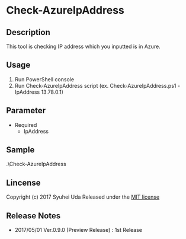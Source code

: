 # Check-AzureIpAddress

## Description
This tool is checking IP address which you inputted is in Azure.

## Usage
1. Run PowerShell console
2. Run Check-AzureIpAddress script (ex. Check-AzureIpAddress.ps1 -IpAddress 13.78.0.1)

## Parameter
* Required
    * IpAddress
    
## Sample
.\Check-AzureIpAddress

## Lincense
Copyright (c) 2017 Syuhei Uda
Released under the [MIT license](http://opensource.org/licenses/mit-license.php )

## Release Notes
* 2017/05/01 Ver.0.9.0 (Preview Release) : 1st Release
